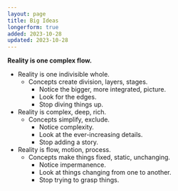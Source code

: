 ```yaml
---
layout: page
title: Big Ideas
longerform: true
added: 2023-10-28
updated: 2023-10-28
---
```


**Reality is one complex flow.**

- Reality is one indivisible whole.
	- Concepts create division, layers, stages.
		- Notice the bigger, more integrated, picture.
		- Look for the edges.
		- Stop diving things up.
- Reality is complex, deep, rich.
	- Concepts simplify, exclude.	
		- Notice complexity.
		- Look at the ever-increasing details.
		- Stop adding a story.
- Reality is flow, motion, process.
	- Concepts make things fixed, static, unchanging.
		- Notice impermanence.
		- Look at things changing from one to another.
		- Stop trying to grasp things.